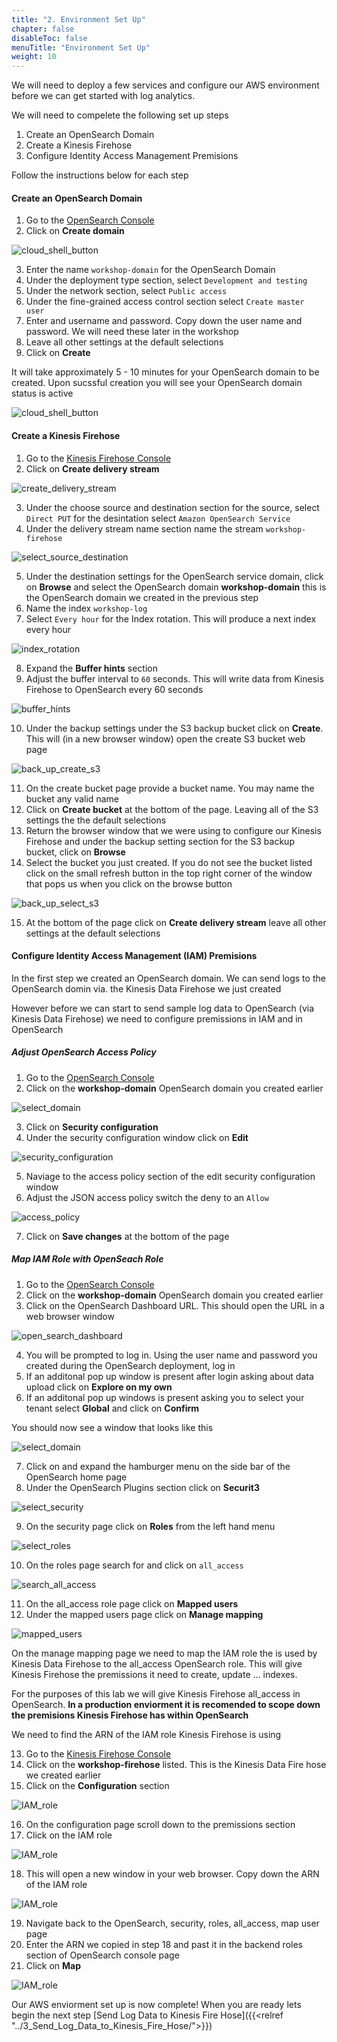 ```yaml
---
title: "2. Environment Set Up"
chapter: false
disableToc: false
menuTitle: "Environment Set Up"
weight: 10
---
```


We will need to deploy a few services and configure our AWS environment before we can get started with log analytics.

We will need to compelete the following set up steps

1. Create an OpenSearch Domain
2. Create a Kinesis Firehose
3. Configure Identity Access Management Premisions

Follow the instructions below for each step

#### Create an OpenSearch Domain

1. Go to the [OpenSearch Console](https://console.aws.amazon.com/esv3/home)
2. Click on **Create domain** 

![cloud_shell_button](/images/open-search-log-analytics/set_up_1.PNG)

3. Enter the name ```workshop-domain``` for the OpenSearch Domain
4. Under the deployment type section, select ```Development and testing```
5. Under the network section, select ```Public access```
6. Under the fine-grained access control section select ```Create master user```
7. Enter and username and password. Copy down the user name and password. We will need these later in the workshop
8. Leave all other settings at the default selections
9. Click on **Create**

It will take approximately 5 - 10 minutes for your OpenSearch domain to be created. Upon sucssful creation you will see your OpenSearch domain status is active

![cloud_shell_button](/images/open-search-log-analytics/set_up_2.PNG)

#### Create a Kinesis Firehose

1. Go to the [Kinesis Firehose Console](https://console.aws.amazon.com/firehose/home)
2. Click on **Create delivery stream**

![create_delivery_stream](/images/open-search-log-analytics/kfh_1.PNG)

3. Under the choose source and destination section for the source, select ```Direct PUT``` for the desintation select ```Amazon OpenSearch Service```
4. Under the delivery stream name section name the stream ```workshop-firehose```

![select_source_destination](/images/open-search-log-analytics/kfh_2.PNG)

5. Under the destination settings for the OpenSearch service domain, click on **Browse** and select the OpenSearch domain **workshop-domain** this is the OpenSearch domain we created in the previous step
6. Name the index ```workshop-log```
7. Select  ```Every hour``` for the Index rotation. This will produce a next index every hour

![index_rotation](/images/open-search-log-analytics/kfh_3.PNG)

8. Expand the **Buffer hints** section
9. Adjust the buffer interval to ``60`` seconds. This will write data from Kinesis Firehose to OpenSearch every 60 seconds

![buffer_hints](/images/open-search-log-analytics/kfh_4.PNG)
 
10. Under the backup settings under the S3 backup bucket click on **Create**. This will (in a new browser window) open the create S3 bucket web page

![back_up_create_s3](/images/open-search-log-analytics/kfh_5.PNG)

11. On the create bucket page provide a bucket name. You may name the bucket any valid name
12. Click on **Create bucket** at the bottom of the page. Leaving all of the S3 settings the the default selections
13. Return the browser window that we were using to configure our Kinesis Firehose and under the backup setting section for the S3 backup bucket, click on **Browse**
14. Select the bucket you just created. If you do not see the bucket listed click on the small refresh button in the top right corner of the window that pops us when you click on the browse button

![back_up_select_s3](/images/open-search-log-analytics/kfh_6.PNG)

15. At the bottom of the page click on **Create delivery stream** leave all other settings at the default selections

#### Configure Identity Access Management (IAM) Premisions

In the first step we created an OpenSearch domain. We can send logs to the OpenSearch domin via. the Kinesis Data Firehose we just created

However before we can start to send sample log data to OpenSearch (via Kinesis Data Firehose) we need to configure premissions in IAM and in OpenSearch

##### Adjust OpenSearch Access Policy

1. Go to the [OpenSearch Console](https://console.aws.amazon.com/esv3/home)
2. Click on the **workshop-domain** OpenSearch domain you created earlier

![select_domain](/images/open-search-log-analytics/IAM_1.PNG)

3. Click on **Security configuration**
4. Under the security configuration window click on **Edit**

![security_configuration](/images/open-search-log-analytics/IAM_2.PNG)

5. Naviage to the access policy section of the edit security configuration window
6. Adjust the JSON access policy switch the deny to an ```Allow```

![access_policy](/images/open-search-log-analytics/IAM_3.PNG)

7. Click on **Save changes** at the bottom of the page

##### Map IAM Role with OpenSeach Role

1. Go to the [OpenSearch Console](https://console.aws.amazon.com/esv3/home)
2. Click on the **workshop-domain** OpenSearch domain you created earlier
3. Click on the OpenSearch Dashboard URL. This should open the URL in a web browser window

![open_search_dashboard](/images/open-search-log-analytics/IAM_4.PNG)

4. You will be prompted to log in. Using the user name and password you created during the OpenSearch deployment, log in 
5. If an additonal pop up window is present after login asking about data upload click on **Explore on my own**
6. If an additonal pop up windows is present asking you to select your tenant select **Global** and click on **Confirm**

You should now see a window that looks like this

![select_domain](/images/open-search-log-analytics/os_1.PNG)

7. Click on and expand the hamburger menu on the side bar of the OpenSearch home page
8. Under the OpenSearch Plugins section click on **Securit3**

![select_security](/images/open-search-log-analytics/os_2.PNG)

9. On the security page click on **Roles** from the left hand menu

![select_roles](/images/open-search-log-analytics/os_3.PNG)

10. On the roles page search for and click on ```all_access``` 

![search_all_access](/images/open-search-log-analytics/os_4.PNG)

11. On the all_access role page click on **Mapped users**
12. Under the mapped users page click on **Manage mapping**

![mapped_users](/images/open-search-log-analytics/os_5.PNG)

On the manage mapping page we need to map the IAM role the is used by Kinesis Data Firehose to the all_access OpenSearch role. This will give Kinesis Firehose the premissions it need to create, update ... indexes. 

For the purposes of this lab we will give Kinesis Firehose all_access in OpenSearch. **In a production enviorment it is recomended to scope down the premisions Kinesis Firehose has within OpenSearch**

We need to find the ARN of the IAM role Kinesis Firehose is using 

13. Go to the [Kinesis Firehose Console](https://console.aws.amazon.com/firehose/home)
14. Click on the **workshop-firehose** listed. This is the Kinesis Data Fire hose we created earlier
15. Click on the **Configuration** section

![IAM_role](/images/open-search-log-analytics/os_6.PNG)

16. On the configuration page scroll down to the premissions section
17. Click on the IAM role

![IAM_role](/images/open-search-log-analytics/os_7.PNG)

18. This will open a new window in your web browser. Copy down the ARN of the IAM role

![IAM_role](/images/open-search-log-analytics/os_8.PNG)

19. Navigate back to the OpenSearch, security, roles, all_access, map user page
20. Enter the ARN we copied in step 18 and past it in the backend roles section of OpenSearch console page
21. Click on **Map**

![IAM_role](/images/open-search-log-analytics/os_9.PNG)

Our AWS enviorment set up is now complete! When you are ready lets begin the next step [Send Log Data to Kinesis Fire Hose]({{<relref "../3_Send_Log_Data_to_Kinesis_Fire_Hose/">}})